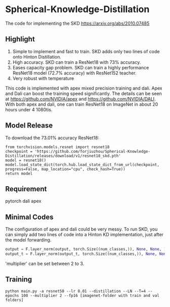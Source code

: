 # Spherical-Knowledge-Distillation

The code for implementing the SKD https://arxiv.org/abs/2010.07485

## Highlight
1. Simple to implement and fast to train. SKD adds only two lines of code onto Hinton Distillation.
2. High accuracy. SKD can train a ResNet18 with 73% accuracy. 
3. Eases capacity gap problem. SKD can train a highly performance ResNet18 model (72.7% accuracy) with ResNet152 teacher.
4. Very robust with temperature

This code is implemented with apex mixed precision training and dali. Apex and Dali can boost the training speed significantly. The details can be seen at https://github.com/NVIDIA/apex and https://github.com/NVIDIA/DALI. With both apex and dali, one can train ResNet18 on ImageNet in about 20 hours under 4 1080tis.

## Model Release
To download the 73.01% accuracy ResNet18:
```
from torchvision.models.resnet import resnet18
checkpoint = 'https://github.com/forjiuzhou/Spherical-Knowledge-Distillation/releases/download/v1/resnet18_skd.pth'
model = resnet18()
model.load_state_dict(torch.hub.load_state_dict_from_url(checkpoint, progress=False, map_location="cpu", check_hash=True))
return model 
```

## Requirement
pytorch
dali 
apex

## Minimal Codes
The configuration of apex and dali could be very messy. To run SKD, you can simply add two lines of code into a Hinton KD implementation, just after the model forwarding.

```python
output = F.layer_norm(output, torch.Size((num_classes,)), None, None, 1e-7) * multiplier
output_t = F.layer_norm(output_t, torch.Size((num_classes,)), None, None, 1e-7) * multiplier
``` 
'multiplier' can be set between 2 to 3.

## Training
```
python main.py -a resnet50 --lr 0.01 --distillation --LN --T=4 --epochs 100 --multiplier 2 --fp16 [imagenet-folder with train and val folders]
```
